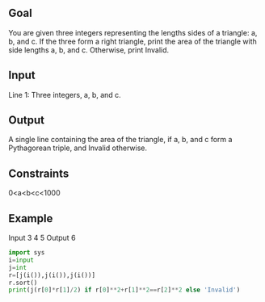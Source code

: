 ## Goal

You are given three integers representing the lengths sides of a triangle: a, b, and c. If the three form a right triangle, print the area of the triangle with side lengths a, b, and c. Otherwise, print Invalid.

## Input
Line 1: Three integers, a, b, and c.

## Output
A single line containing the area of the triangle, if a, b, and c form a Pythagorean triple, and Invalid otherwise.


## Constraints
0<a<b<c<1000

## Example
Input
3
4
5
Output
6

```py
import sys
i=input
j=int
r=[j(i()),j(i()),j(i())]
r.sort()
print(j(r[0]*r[1]/2) if r[0]**2+r[1]**2==r[2]**2 else 'Invalid')
```